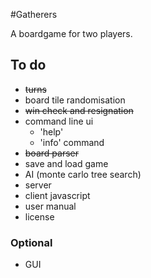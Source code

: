 #Gatherers

A boardgame for two players.

## To do
* <del>turns</del>
* board tile randomisation
* <del>win check and resignation</del>
* command line ui
	* 'help'
	* 'info' command
* <del>board parser</del>
* save and load game
* AI (monte carlo tree search)
* server
* client javascript
* user manual
* license

### Optional
* GUI
